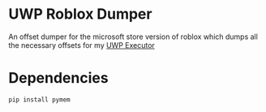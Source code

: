 # UWP Roblox Dumper

An offset dumper for the microsoft store version of roblox which dumps all the necessary offsets for my [UWP Executor](https://github.com/Spoorloos/uwp_executor)

# Dependencies
```console
pip install pymem
```
